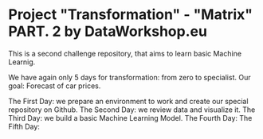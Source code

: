 # Project "Transformation" - "Matrix" PART. 2 by DataWorkshop.eu
This is a second challenge repository, that aims to learn basic Machine Learnig.

We have again only 5 days for transformation: from zero to specialist.
Our goal: Forecast of car prices.

The First Day: we prepare an environment to work and create our special repository on Github.
The Second Day: we review data and visualize it.
The Third Day: we build a basic Machine Learning Model.
The Fourth Day: 
The Fifth Day: 
